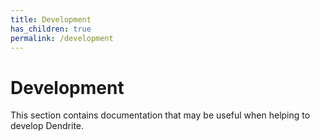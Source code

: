 ```yaml
---
title: Development
has_children: true
permalink: /development
---
```


# Development

This section contains documentation that may be useful when helping to develop
Dendrite.
